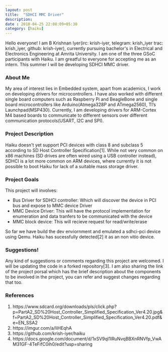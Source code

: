 ```yaml
---
layout: post
title:  "SDHCI MMC Driver"
description:
date : 2018-04-25 22:08:09+05:30
category: [haiku]
---
```


<p>Hello everyone! I am B Krishnan Iyer(irc: krish-iyer, telegram: krish_iyer trac: krish_iyer, github: krish-iyer), currently pursuing bachelor's in Electrical and Electronics Engineering at Amrita University. I am one of the three GSoC participants with Haiku. I am greatful to everyone for accepting me as an intern. This summer I will be developing SDHCI MMC driver.</p>

<h3>About Me</h3>
 
<p>My area of interest lies in Embedded system, apart from academics, I work on developing drivers for microcontrollers. I have also worked with different single board computers such as Raspberry Pi and BeagleBone and single board microcontrollers like Arduino(Atmega328P and ATmega2560), TI’s Launchpad(MSP430). Currently, I am developing drivers for ARM-Cortex M4 based boards to communicate to different sensors over different communication protocols(USART, I2C and SPI).</p>

<h3>Project Description</h3> 

<p>Haiku doesn't yet support PCI devices with class 8 and subclass 5 according to SD Host Controller Specification[1]. While not very common on x86 machines (SD drives are often wired using a USB controller instead), SDHCI is a lot more common on ARM devices, where currently it is not possible to boot Haiku for lack of a suitable mass storage driver.</p>

<h3> Project Goals </h3>

This project will involves:

<ul>

<li>Bus Driver for SDHCI controller: Which will discover the device in PCI bus and expose to MMC device Driver </li>

<li>MMC Device Driver: This will have the protocol implementation for enumeration and data tranfers to be communicated with the device </li> 

<li>MMC block device: This will recieve request for read/write/erase </li> 

</ul>

<p>So far we have build the dev enviornment and emulated a sdhci-pci device using Qemu. Haiku has sucessfully detected[2] it as an non vitio device.</p>


<h3>Suggestions!</h3>

<p>Any kind of suggestions or comments regarding this project are welcomed. I will be updating the code in a forked repository[3]. I am also sharing the link of the project porsal which has the brief description about the components to be involved in the project, you can refer and suggest changes regarding that too.</p>

<h3>References</h3>

<ol>

<li>https://www.sdcard.org/downloads/pls/click.php?p=PartA2_SD%20Host_Controller_Simplified_Specification_Ver4.20.jpg&f=PartA2_SD%20Host_Controller_Simplified_Specification_Ver4.20.pdf&e=EN_SSA2</li>
<li>https://imgur.com/a/IiHEqhA </li>
<li>https://github.com/krish-iyer/haiku </li>
<li>https://docs.google.com/document/d/1xSV9qI1IRuNvqBBXnRNVfp_VwAM31GF-4TeFifC0ih0/edit?usp=sharing </li>

</ol>
